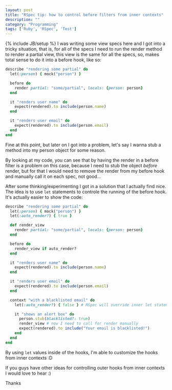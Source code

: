 ```yaml
---
layout: post
title: "RSpec tip: how to control before filters from inner contexts"
description: ""
category: "Programming"
tags: ['Ruby', 'RSpec', 'Test']
---
```

{% include JB/setup %}
I was writing some view specs here and I got into a tricky situation, that is,
for all of the specs I need to run the render method to render a partial view,
this view is the same for all the specs, so, makes total sense to do it into
a before hook, like so:

```ruby
describe "rendering some partial" do
  let(:person) { mock("person") }

  before do
    render partial: "some/partial", locals: {person: person}
  end

  it "renders user name" do
    expect(rendered).to include(person.name)
  end

  it "renders user email" do
    expect(rendered).to include(person.email)
  end
end
```

Fine at this point, but later on I got into a problem, let's say I wanna stub
a method into my person object for some reason.

By looking at my code, you can see that by having the render in a before filter
is a problem on this case, because I need to stub the object _before_ render,
but for that I would need to remove the render from my before hook and manually
call it on each spec, not good...

After some thinking/experimenting I got in a solution that I actually find nice.
The idea is to use `let` statements to controle the running of the before hook.
It's actually easier to show the code:

```ruby
describe "rendering some partial" do
  let(:person) { mock("person") }
  let(:auto_render?) { true }

  def render_view
    render partial: "some/partial", locals: {person: person}
  end

  before do
    render_view if auto_render?
  end

  it "renders user name" do
    expect(rendered).to include(person.name)
  end

  it "renders user email" do
    expect(rendered).to include(person.email)
  end

  context "with a blacklisted email" do
    let(:auto_render?) { false } # RSpec will override inner let statements before run the hooks

    it "shows an alert box" do
      person.stub(blacklisted?: true)
      render_view # now I need to call for render manually
      expect(rendered).to include("Your email is blacklisted!")
    end
  end
end
```

By using `let` values inside of the hooks, I'm able to customize the hooks from
inner contexts :D

If you guys have other ideas for controlling outer hooks from inner contexts I
would love to hear :)

Thanks
